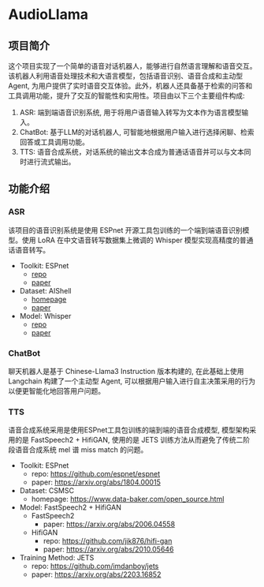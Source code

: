 # AudioLlama
## 项目简介
这个项目实现了一个简单的语音对话机器人，能够进行自然语言理解和语音交互。该机器人利用语音处理技术和大语言模型，包括语音识别、语音合成和主动型Agent, 为用户提供了实时语音交互体验。此外，机器人还具备基于检索的问答和工具调用功能，提升了交互的智能性和实用性。项目由以下三个主要组件构成:
1. ASR: 端到端语音识别系统, 用于将用户语音输入转写为文本作为语言模型输入。
2. ChatBot: 基于LLM的对话机器人, 可智能地根据用户输入进行选择闲聊、检索回答或工具调用功能。
3. TTS: 语音合成系统，对话系统的输出文本合成为普通话语音并可以与文本同时进行流式输出。

## 功能介绍
### ASR
该项目的语音识别系统是使用 ESPnet 开源工具包训练的一个端到端语音识别模型。使用 LoRA 在中文语音转写数据集上微调的 Whisper 模型实现高精度的普通话语音转写。
* Toolkit: ESPnet
  * [repo](https://github.com/espnet/espnet)
  * [paper](https://arxiv.org/abs/1804.00015)
* Dataset: AIShell
  * [homepage](https://www.openslr.org/33/)
  * [paper](https://arxiv.org/abs/1709.05522)
* Model: Whisper
  * [repo](https://github.com/openai/whisper)
  * [paper](https://arxiv.org/abs/2212.04356)

### ChatBot
聊天机器人是基于 Chinese-Llama3 Instruction 版本构建的, 在此基础上使用 Langchain 构建了一个主动型 Agent, 可以根据用户输入进行自主决策采用的行为以便更智能化地回答用户问题。
### TTS
语音合成系统采用是使用ESPnet工具包训练的端到端的语音合成模型, 模型架构采用的是 FastSpeech2 + HifiGAN, 使用的是 JETS 训练方法从而避免了传统二阶段语音合成系统 mel 谱 miss match 的问题。
* Toolkit: ESPnet
     * repo: https://github.com/espnet/espnet
     * paper: https://arxiv.org/abs/1804.00015
* Dataset: CSMSC
     * homepage: https://www.data-baker.com/open_source.html
* Model: FastSpeech2 + HifiGAN
  * FastSpeech2
     * paper: https://arxiv.org/abs/2006.04558
  * HifiGAN
     * repo: https://github.com/jik876/hifi-gan
     *  paper: https://arxiv.org/abs/2010.05646
* Training Method: JETS
     * repo: https://github.com/imdanboy/jets
     * paper: https://arxiv.org/abs/2203.16852

